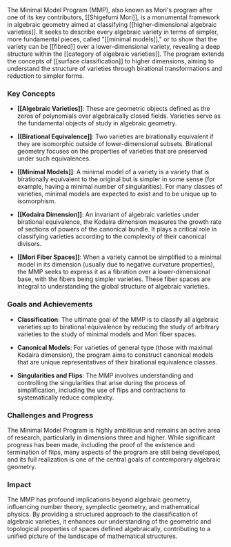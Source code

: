 The Minimal Model Program (MMP), also known as Mori's program after one of its key contributors, [[Shigefumi Mori]], is a monumental framework in algebraic geometry aimed at classifying [[higher-dimensional algebraic varieties]]. It seeks to describe every algebraic variety in terms of simpler, more fundamental pieces, called "[[minimal models]]," or to show that the variety can be [[fibred]] over a lower-dimensional variety, revealing a deep structure within the [[category of algebraic varieties]]. The program extends the concepts of [[surface classification]] to higher dimensions, aiming to understand the structure of varieties through birational transformations and reduction to simpler forms.

### Key Concepts

- **[[Algebraic Varieties]]**: These are geometric objects defined as the zeros of polynomials over algebraically closed fields. Varieties serve as the fundamental objects of study in algebraic geometry.

- **[[Birational Equivalence]]**: Two varieties are birationally equivalent if they are isomorphic outside of lower-dimensional subsets. Birational geometry focuses on the properties of varieties that are preserved under such equivalences.

- **[[Minimal Models]]**: A minimal model of a variety is a variety that is birationally equivalent to the original but is simpler in some sense (for example, having a minimal number of singularities). For many classes of varieties, minimal models are expected to exist and to be unique up to isomorphism.

- **[[Kodaira Dimension]]**: An invariant of algebraic varieties under birational equivalence, the Kodaira dimension measures the growth rate of sections of powers of the canonical bundle. It plays a critical role in classifying varieties according to the complexity of their canonical divisors.

- **[[Mori Fiber Spaces]]**: When a variety cannot be simplified to a minimal model in its dimension (usually due to negative curvature properties), the MMP seeks to express it as a fibration over a lower-dimensional base, with the fibers being simpler varieties. These fiber spaces are integral to understanding the global structure of algebraic varieties.

### Goals and Achievements

- **Classification**: The ultimate goal of the MMP is to classify all algebraic varieties up to birational equivalence by reducing the study of arbitrary varieties to the study of minimal models and Mori fiber spaces.

- **Canonical Models**: For varieties of general type (those with maximal Kodaira dimension), the program aims to construct canonical models that are unique representatives of their birational equivalence classes.

- **Singularities and Flips**: The MMP involves understanding and controlling the singularities that arise during the process of simplification, including the use of flips and contractions to systematically reduce complexity.

### Challenges and Progress

The Minimal Model Program is highly ambitious and remains an active area of research, particularly in dimensions three and higher. While significant progress has been made, including the proof of the existence and termination of flips, many aspects of the program are still being developed, and its full realization is one of the central goals of contemporary algebraic geometry.

### Impact

The MMP has profound implications beyond algebraic geometry, influencing number theory, symplectic geometry, and mathematical physics. By providing a structured approach to the classification of algebraic varieties, it enhances our understanding of the geometric and topological properties of spaces defined algebraically, contributing to a unified picture of the landscape of mathematical structures.